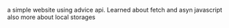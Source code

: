 a simple website using advice api.
Learned about fetch and asyn javascript also more about local storages 

